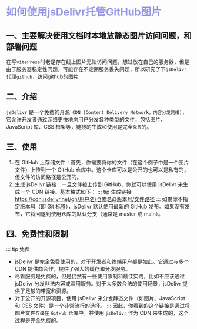 # <font color=#9898E5>如何使用jsDelivr托管GitHub图片</font>

## 一、主要解决使用文档时本地放静态图片访问问题，和部署问题

在写`vitePress`时老是存在线上图片无法访问问题，想过放在自己的服务器，但是由于服务器稳定性问题，可能存在不定期服务丢失问题，所以研究了下`jsDelivr`代理`github`，访问github的图片

## 二、介绍

`jsDelivr` 是一个免费的开源` CDN (Content Delivery Network，内容分发网络)`，它允许开发者通过网络更快地向用户分发各种类型的文件，包括图片、JavaScript 库、CSS 框架等，链接的生成和使用是完全`免费`的。

## 三、使用

1. 在 GitHub 上存储文件：首先，你需要将你的文件（在这个例子中是一个图片文件）上传到一个 GitHub 仓库中。这个仓库可以是公开的也可以是私有的，但文件的访问路径是公开的。
2. 生成 jsDelivr 链接：一旦文件被上传到 GitHub，你就可以使用 jsDelivr 来生成一个 CDN 链接。基本格式如下：
::: tip 生成链接
  https://cdn.jsdelivr.net/gh/用户名/仓库名@版本号/文件路径
:::
如果你不指定版本号（即 Git 标签），jsDelivr 默认使用最新的 GitHub 发布。如果没有发布，它将回退到使用仓库的默认分支（通常是 master 或 main）。

## 四、免费性和限制

::: tip 免费
- jsDelivr 是完全免费使用的，对于开发者和终端用户都是如此。它通过与多个 CDN 提供商合作，提供了强大的缓存和分发服务。
- 尽管服务是免费的，但是仍然有一些使用限制和最佳实践，比如不应该通过 jsDelivr 分发非法内容或滥用服务。对于大多数合法的使用场景，jsDelivr 提供了足够的带宽和资源。
- 对于公开的开源项目，使用 jsDelivr 来分发静态文件（如图片、JavaScript 和 CSS 文件）是一个非常流行的选择。
:::
因此，你看到的这个链接是通过将图片文件`存储`在 `GitHub` 仓库中，并使用 `jsDelivr` 作为 CDN 来生成的，这个过程是完全免费的。
